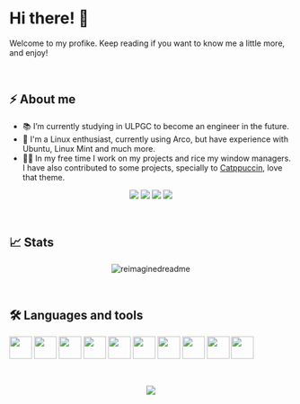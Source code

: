 # Hi there! 👋

Welcome to my profike. Keep reading if you want to know me a little more, and enjoy!

&nbsp;

## ⚡ About me

- 📚 I’m currently studying in ULPGC to become an engineer in the future.
- 🐧 I'm a Linux enthusiast, currently using Arco, but have experience with Ubuntu, Linux Mint and much more.
- 🧑‍💻 In my free time I work on my projects and rice my window managers. I have also contributed to some projects, specially to [Catppuccin](https://github.com/catppuccin), love that theme.

<div align="center">
  <img src="https://img.shields.io/badge/MARCH%204%2C%202021-maker?style=for-the-badge&logo=github&label=Joined&color=a6d189">
  <img src="https://komarev.com/ghpvc/?username=jorgeloopzz&style=for-the-badge&label=Profile+Views&color=e78284">
  <img src="https://img.shields.io/github/followers/jorgeloopzz?label=Followers&style=for-the-badge&color=e5c890">
  <img src="https://img.shields.io/github/stars/jorgeloopzz?style=for-the-badge&label=Stars&color=8caaee">
</div>

&nbsp;

## 📈 Stats

<div align="center">
  <img src="https://myreadme.vercel.app/api/embed/jorgeloopzz?panels=userstatistics,toprepositories,toplanguages,commitgraph" alt="reimaginedreadme" />
</div>

&nbsp;

## 🛠️ Languages and tools

<div style="inline">
  <img src="https://cdn.jsdelivr.net/gh/devicons/devicon/icons/linux/linux-original.svg" width=40>
  <img src="https://cdn.jsdelivr.net/gh/devicons/devicon/icons/bash/bash-original.svg" width=40>
  <img src="https://cdn.jsdelivr.net/gh/devicons/devicon/icons/html5/html5-original.svg" width=40>
  <img src="https://cdn.jsdelivr.net/gh/devicons/devicon/icons/css3/css3-original.svg" width=40>
  <img src="https://cdn.jsdelivr.net/gh/devicons/devicon/icons/bootstrap/bootstrap-original.svg" width=40>
  <img src="https://cdn.jsdelivr.net/gh/devicons/devicon/icons/javascript/javascript-original.svg" width=40>
  <img src="https://cdn.jsdelivr.net/gh/devicons/devicon/icons/python/python-original.svg" width=40>
  <img src="https://cdn.jsdelivr.net/gh/devicons/devicon/icons/c/c-original.svg" width=40>
  <img src="https://cdn.jsdelivr.net/gh/devicons/devicon/icons/markdown/markdown-original.svg" width=40>
  <img src="https://cdn.jsdelivr.net/gh/devicons/devicon/icons/vscode/vscode-original.svg" width=40>
</div>

&nbsp;

<p align="center"><img src="https://raw.githubusercontent.com/catppuccin/catppuccin/main/assets/footers/gray0_ctp_on_line.svg?sanitize=true" /></p>

<!--
**jorgeloopzz/jorgeloopzz** is a ✨ _special_ ✨ repository because its `README.md` (this file) appears on your GitHub profile.

Here are some ideas to get you started:

- 🔭 I’m currently working on ...
- 🌱 I’m currently learning ...
- 👯 I’m looking to collaborate on ...
- 🤔 I’m looking for help with ...
- 💬 Ask me about ...
- 📫 How to reach me: ...
- 😄 Pronouns: ...
- ⚡ Fun fact: ...
-->
